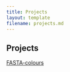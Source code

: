 ```yaml
---
title: Projects
layout: template
filename: projects.md
--- 
```


## Projects
[FASTA-colours](https://github.com/alexpinch/fasta-colours)
